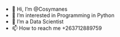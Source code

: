 - 👋 Hi, I’m @Cosymanes
- 👀 I’m interested in Programming in Python 
- 🌱 I’m a Data Scientist  
- 📫 How to reach me +263712889759
<!---
Cosymanes/Cosymanes is a ✨ special ✨ repository because its `README.md` (this file) appears on your GitHub profile.
You can click the Preview link to take a look at your changes.
--->
